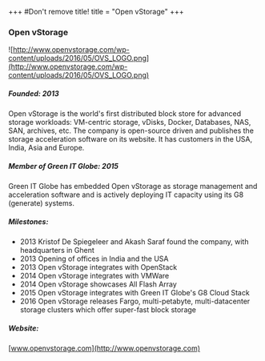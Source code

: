 +++
#Don't remove title!
title = "Open vStorage"
+++
### Open vStorage

![http://www.openvstorage.com/wp-content/uploads/2016/05/OVS_LOGO.png](http://www.openvstorage.com/wp-content/uploads/2016/05/OVS_LOGO.png)

##### Founded: 2013

Open vStorage is the world's first distributed block store for advanced storage workloads: VM-centric storage, vDisks, Docker, Databases, NAS, SAN, archives, etc. The company is open-source driven and publishes the storage acceleration software on its website. It has customers in the USA, India, Asia and Europe.

##### Member of Green IT Globe: 2015 

Green IT Globe has embedded Open vStorage as storage management and acceleration software and is actively deploying IT capacity using its G8 (generate) systems.  

##### Milestones:

-   2013 Kristof De Spiegeleer and Akash Saraf found the company, with headquarters in Ghent
-   2013 Opening of offices in India and the USA
-   2013 Open vStorage integrates with OpenStack
-   2014 Open vStorage integrates with VMWare
-   2014 Open vStorage showcases All Flash Array
-   2015 Open vStorage integrates with Green IT Globe's G8 Cloud Stack
-   2016 Open vStorage releases Fargo, multi-petabyte, multi-datacenter storage clusters which offer super-fast block storage

##### Website:

[www.openvstorage.com](http://www.openvstorage.com)
